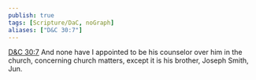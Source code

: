 ```yaml
---
publish: true
tags: [Scripture/DaC, noGraph]
aliases: ["D&C 30:7"]
---
```

[D&C 30:7](https://churchofjesuschrist.org/study/scriptures/dc-testament/dc/30?lang=eng&id=p7#p7) And none have I appointed to be his counselor over him in the church, concerning church matters, except it is his brother, Joseph Smith, Jun.
